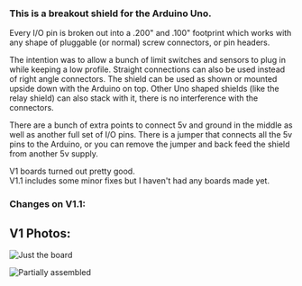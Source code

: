 ### This is a breakout shield for the Arduino Uno.
 
Every I/O pin is broken out into a .200" and .100" footprint which works with any shape of pluggable (or normal) screw connectors, or pin headers.

The intention was to allow a bunch of limit switches and sensors to plug in while keeping a low profile. Straight connections can also be used instead of right angle connectors. The shield can be used as shown or mounted upside down with the Arduino on top. Other Uno shaped shields (like the relay shield) can also stack with it, there is no interference with the connectors.

There are a bunch of extra points to connect 5v and ground in the middle as well as another full set of I/O pins. There is a jumper that connects all the 5v pins to the Arduino, or you can remove the jumper and back feed the shield from another 5v supply.


V1 boards turned out pretty good.    
V1.1 includes some minor fixes but I haven't had any boards made yet.    

### Changes on V1.1:    


## V1 Photos:    
![Just the board](https://github.com/FurTrader/uno-SPIDER-SHIELD-/blob/main/Photos_V1/IMG_7065.JPG)

![Partially assembled](https://github.com/FurTrader/uno-SPIDER-SHIELD-/blob/main/Photos_V1/IMG_7060.JPG)
